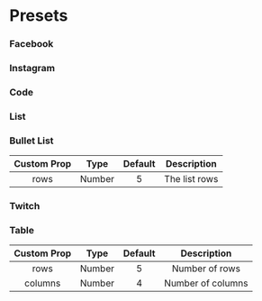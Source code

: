 # Presets

### Facebook

<color-switch>
  <template slot-scope="props">
    <vcl-facebook :primary="props.primary" :secondary="props.secondary" />
  </template>
</color-switch>

### Instagram

<color-switch>
  <template slot-scope="props">
    <vcl-instagram :primary="props.primary" :secondary="props.secondary" />
  </template>
</color-switch>

### Code

<color-switch>
  <template slot-scope="props">
    <vcl-code :primary="props.primary" :secondary="props.secondary" />
  </template>
</color-switch>

### List

<color-switch>
  <template slot-scope="props">
    <vcl-list :primary="props.primary" :secondary="props.secondary" />
  </template>
</color-switch>

### Bullet List

| Custom Prop | Type   | Default | Description      |
|:-----------:|:------:|:-------:|:----------------:|
| rows        | Number | 5       | The list rows    |

<color-switch>
  <template slot-scope="props">
    <vcl-bullet-list :primary="props.primary" :secondary="props.secondary" :rows="5" />
  </template>
</color-switch>

### Twitch

<color-switch>
  <template slot-scope="props">
    <vcl-twitch :primary="props.primary" :secondary="props.secondary" />
  </template>
</color-switch>

### Table

| Custom Prop | Type    | Default | Description       |
|:-----------:|:-------:|:-------:|:-----------------:|
| rows        | Number  | 5       | Number of rows    |
| columns     | Number  | 4       | Number of columns |

<color-switch>
  <template slot-scope="props">
    <vcl-table :primary="props.primary" :secondary="props.secondary" :rows="5" :columns="4" />
  </template>
</color-switch>
